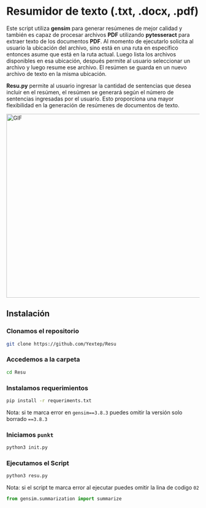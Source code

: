 # Resumidor de texto (.txt, .docx, .pdf)

Este script utiliza **gensim** para generar resúmenes de mejor calidad y también es capaz de procesar archivos **PDF** utilizando **pytesseract** para extraer texto de los documentos **PDF**. Al momento de ejecutarlo solicita al usuario la ubicación del archivo, sino está en una ruta en específico entonces asume que está en la ruta actual. Luego lista los archivos disponibles en esa ubicación, después permite al usuario seleccionar un archivo y luego resume ese archivo. El resúmen se guarda en un nuevo archivo de texto en la misma ubicación.

**Resu.py** permite al usuario ingresar la cantidad de sentencias que desea incluir en el resúmen, el resúmen se generará según el número de sentencias ingresadas por el usuario. Esto proporciona una mayor flexibilidad en la generación de resúmenes de documentos de texto.

<img align="center" height="480" width="1000" alt="GIF" src="https://github.com/Yextep/Resu/assets/114537444/126d6e99-30ae-4715-90ae-efa4444d2370"/>


## Instalación

### Clonamos el repositorio
```bash
git clone https://github.com/Yextep/Resu
```
### Accedemos a la carpeta
```bash
cd Resu
```
### Instalamos requerimientos
```bash
pip install -r requeriments.txt
```
Nota: si te marca error en `gensim==3.8.3` puedes omitir la versión solo borrado ``==3.8.3`` 

### Iniciamos <code>punkt</code>
```bash
python3 init.py
```
### Ejecutamos el Script
```bash
python3 resu.py
```
Nota: si el script te marca error al ejecutar puedes omitir la lina de codigo `02`
```py
from gensim.summarization import summarize
```
